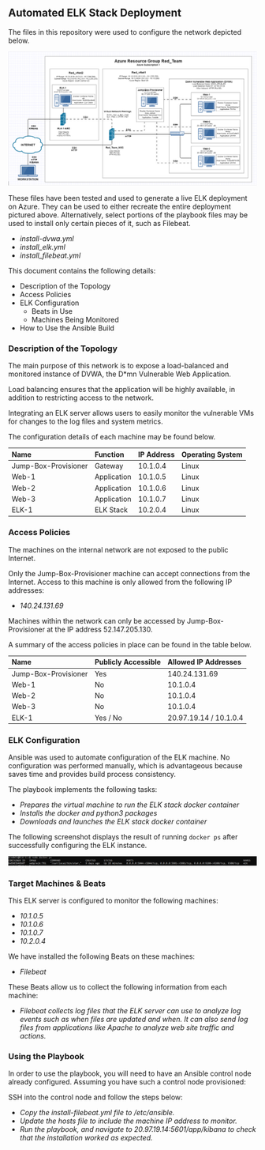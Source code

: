 ## Automated ELK Stack Deployment

The files in this repository were used to configure the network depicted below.

![Network_Diagram](https://github.com/dirksteenwyk/Cyber-Security/blob/main/Images/Project1_Network_Diagram.PNG)

These files have been tested and used to generate a live ELK deployment on Azure. They can be used to either recreate the entire deployment pictured above. Alternatively, select portions of the playbook files may be used to install only certain pieces of it, such as Filebeat.

  - _install-dvwa.yml_
  - _install_elk.yml_
  - _install_filebeat.yml_

This document contains the following details:
- Description of the Topology
- Access Policies
- ELK Configuration
  - Beats in Use
  - Machines Being Monitored
- How to Use the Ansible Build


### Description of the Topology

The main purpose of this network is to expose a load-balanced and monitored instance of DVWA, the D*mn Vulnerable Web Application.

Load balancing ensures that the application will be highly available, in addition to restricting access to the network.

Integrating an ELK server allows users to easily monitor the vulnerable VMs for changes to the log files and system metrics.

The configuration details of each machine may be found below.

| Name                 | Function    | IP Address | Operating System |
|:---------------------|:------------|:-----------|:-----------------|
| Jump-Box-Provisioner | Gateway     | 10.1.0.4   | Linux            |
| Web-1                | Application | 10.1.0.5   | Linux            |
| Web-2                | Application | 10.1.0.6   | Linux            |
| Web-3                | Application | 10.1.0.7   | Linux            |
| ELK-1                | ELK Stack   | 10.2.0.4   | Linux            |


### Access Policies

The machines on the internal network are not exposed to the public Internet. 

Only the Jump-Box-Provisioner machine can accept connections from the Internet. Access to this machine is only allowed from the following IP addresses:
- _140.24.131.69_

Machines within the network can only be accessed by Jump-Box-Provisioner at the IP address 52.147.205.130.

A summary of the access policies in place can be found in the table below.

| Name                 | Publicly Accessible | Allowed IP Addresses   |
|:---------------------|:--------------------|:-----------------------|
| Jump-Box-Provisioner | Yes                 | 140.24.131.69          |
| Web-1                | No                  | 10.1.0.4               |
| Web-2                | No                  | 10.1.0.4               |
| Web-3                | No                  | 10.1.0.4               |
| ELK-1                | Yes / No            | 20.97.19.14 / 10.1.0.4 |


### ELK Configuration

Ansible was used to automate configuration of the ELK machine. No configuration was performed manually, which is advantageous because saves time and provides build process consistency.

The playbook implements the following tasks:
- _Prepares the virtual machine to run the ELK stack docker container_
- _Installs the docker and python3 packages_
- _Downloads and launches the ELK stack docker container_

The following screenshot displays the result of running `docker ps` after successfully configuring the ELK instance.

![Docker_ps_Output](https://github.com/dirksteenwyk/Cyber-Security/blob/main/Images/Project1_Docker_ps_Output.PNG)


### Target Machines & Beats
This ELK server is configured to monitor the following machines:
- _10.1.0.5_
- _10.1.0.6_
- _10.1.0.7_
- _10.2.0.4_

We have installed the following Beats on these machines:
- _Filebeat_

These Beats allow us to collect the following information from each machine:
- _Filebeat collects log files that the ELK server can use to analyze log events such as when files are updated and when.  It can also send log files from applications like Apache to analyze web site traffic and actions._


### Using the Playbook
In order to use the playbook, you will need to have an Ansible control node already configured. Assuming you have such a control node provisioned: 

SSH into the control node and follow the steps below:
- _Copy the install-filebeat.yml file to /etc/ansible._
- _Update the hosts file to include the machine IP address to monitor._
- _Run the playbook, and navigate to 20.97.19.14:5601/app/kibana to check that the installation worked as expected._
